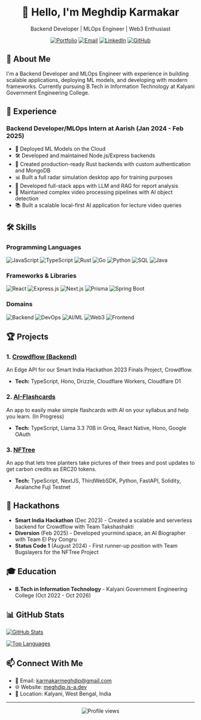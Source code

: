 <div align="center">
  <h1>👋 Hello, I'm Meghdip Karmakar</h1>
  <p>Backend Developer | MLOps Engineer | Web3 Enthusiast</p>
  
  [![Portfolio](https://img.shields.io/badge/Portfolio-meghdip.is--a.dev-blue?style=for-the-badge&logo=firefox&logoColor=white)](https://meghdip.is-a.dev)
  [![Email](https://img.shields.io/badge/Email-karmakarmeghdip%40gmail.com-red?style=for-the-badge&logo=gmail&logoColor=white)](mailto:karmakarmeghdip@gmail.com)
  [![LinkedIn](https://img.shields.io/badge/LinkedIn-Connect-blue?style=for-the-badge&logo=linkedin&logoColor=white)](https://linkedin.com/in/meghdipkarmakar)
  [![GitHub](https://img.shields.io/badge/GitHub-Follow-181717?style=for-the-badge&logo=github&logoColor=white)](https://github.com/karmakarmeghdip)
</div>

## 🚀 About Me

I'm a Backend Developer and MLOps Engineer with experience in building scalable applications, deploying ML models, and developing with modern frameworks. Currently pursuing B.Tech in Information Technology at Kalyani Government Engineering College.

## 💼 Experience

### Backend Developer/MLOps Intern at Aarish (Jan 2024 - Feb 2025)
- 🤖 Deployed ML Models on the Cloud
- 🛠️ Developed and maintained Node.js/Express backends
- 🦀 Created production-ready Rust backends with custom authentication and MongoDB
- 📊 Built a full radar simulation desktop app for training purposes
- 🧠 Developed full-stack apps with LLM and RAG for report analysis
- 🎥 Maintained complex video processing pipelines with AI object detection
- 📚 Built a scalable local-first AI application for lecture video queries

## 🛠️ Skills

### Programming Languages
![JavaScript](https://img.shields.io/badge/JavaScript-F7DF1E?style=for-the-badge&logo=javascript&logoColor=black)
![TypeScript](https://img.shields.io/badge/TypeScript-3178C6?style=for-the-badge&logo=typescript&logoColor=white)
![Rust](https://img.shields.io/badge/Rust-000000?style=for-the-badge&logo=rust&logoColor=white)
![Go](https://img.shields.io/badge/Go-00ADD8?style=for-the-badge&logo=go&logoColor=white)
![Python](https://img.shields.io/badge/Python-3776AB?style=for-the-badge&logo=python&logoColor=white)
![SQL](https://img.shields.io/badge/SQL-4479A1?style=for-the-badge&logo=postgresql&logoColor=white)
![Java](https://img.shields.io/badge/Java-ED8B00?style=for-the-badge&logo=openjdk&logoColor=white)

### Frameworks & Libraries
![React](https://img.shields.io/badge/React-61DAFB?style=for-the-badge&logo=react&logoColor=black)
![Express.js](https://img.shields.io/badge/Express.js-000000?style=for-the-badge&logo=express&logoColor=white)
![Next.js](https://img.shields.io/badge/Next.js-000000?style=for-the-badge&logo=next.js&logoColor=white)
![Prisma](https://img.shields.io/badge/Prisma-2D3748?style=for-the-badge&logo=prisma&logoColor=white)
![Spring Boot](https://img.shields.io/badge/Spring_Boot-6DB33F?style=for-the-badge&logo=spring-boot&logoColor=white)

### Domains
![Backend](https://img.shields.io/badge/Backend-Development-3C873A?style=for-the-badge)
![DevOps](https://img.shields.io/badge/DevOps-1F67FF?style=for-the-badge)
![AI/ML](https://img.shields.io/badge/AI/ML-FF6F00?style=for-the-badge)
![Web3](https://img.shields.io/badge/Web3-F16822?style=for-the-badge)
![Frontend](https://img.shields.io/badge/Frontend-Development-44A833?style=for-the-badge)

## 🏆 Projects

### 1. [Crowdflow (Backend)](https://github.com/Takshashakti/CrowdflowWorkers)
An Edge API for our Smart India Hackathon 2023 Finals Project, Crowdflow.
- **Tech:** TypeScript, Hono, Drizzle, Cloudflare Workers, Cloudflare D1

### 2. [AI-Flashcards](https://github.com/karmakarmeghdip/ai-flashcards)
An app to easily make simple flashcards with AI on your syllabus and help you learn. (In Progress)
- **Tech:** TypeScript, Llama 3.3 70B in Groq, React Native, Hono, Google OAuth

### 3. [NFTree](https://github.com/Bugs-Layers/nftree)
An app that lets tree planters take pictures of their trees and post updates to get carbon credits as ERC20 tokens.
- **Tech:** TypeScript, NextJS, ThirdWebSDK, Python, FastAPI, Solidity, Avalanche Fuji Testnet

## 🏅 Hackathons

- **Smart India Hackathon** (Dec 2023) - Created a scalable and serverless backend for Crowdflow with Team Takshashakti
- **Diversion** (Feb 2025) - Developed yourmind.space, an AI Biographer with Team El Psy Congru
- **Status Code 1** (August 2024) - First runner-up position with Team Bugslayers for the NFTree Project

## 🎓 Education

- **B.Tech in Information Technology** - Kalyani Government Engineering College (Oct 2022 - Oct 2026)

## 📊 GitHub Stats

[![GitHub Stats](https://github-readme-stats.vercel.app/api?username=karmakarmeghdip&show_icons=true&theme=radical)](https://github.com/karmakarmeghdip)

[![Top Languages](https://github-readme-stats.vercel.app/api/top-langs/?username=karmakarmeghdip&layout=compact&theme=radical)](https://github.com/karmakarmeghdip)

## 📫 Connect With Me

- 📧 Email: [karmakarmeghdip@gmail.com](mailto:karmakarmeghdip@gmail.com)
- 🌐 Website: [meghdip.is-a.dev](https://meghdip.is-a.dev)
- 📍 Location: Kalyani, West Bengal, India

---

<div align="center">
  <img src="https://komarev.com/ghpvc/?username=karmakarmeghdip&style=flat-square&color=blue" alt="Profile views"/>
</div>
